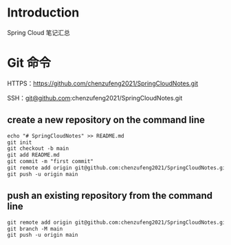 # Introduction

Spring Cloud 笔记汇总

# Git 命令

HTTPS：https://github.com/chenzufeng2021/SpringCloudNotes.git

SSH：git@github.com:chenzufeng2021/SpringCloudNotes.git

## create a new repository on the command line

```markdown
echo "# SpringCloudNotes" >> README.md
git init
git checkout -b main
git add README.md
git commit -m "first commit"
git remote add origin git@github.com:chenzufeng2021/SpringCloudNotes.git
git push -u origin main
```

## push an existing repository from the command line

```markdown
git remote add origin git@github.com:chenzufeng2021/SpringCloudNotes.git
git branch -M main
git push -u origin main
```

